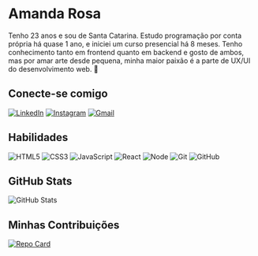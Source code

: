 
# Amanda Rosa

Tenho 23 anos e sou de Santa Catarina. Estudo programação por conta própria há quase 1 ano, e iniciei um curso presencial há 8 meses. Tenho conhecimento tanto em frontend quanto em backend e gosto de ambos, mas por amar arte desde pequena, minha maior paixão é a parte de UX/UI do desenvolvimento web. 🎨

## Conecte-se comigo

[![LinkedIn](https://img.shields.io/badge/LinkedIn-000?style=for-the-badge&logo=linkedin&logoColor=0E76A8)](https://www.linkedin.com/in/amanda-rosa-a46955186/) [![Instagram](https://img.shields.io/badge/Instagram-000?style=for-the-badge&logo=instagram)](https://www.instagram.com/aliens2k17/)
[![Gmail](https://img.shields.io/badge/Gmail-D14836?style=for-the-badge&logo=gmail&logoColor=white)](amandahaggerty6@gmail.com)

  

## Habilidades

![HTML5](https://img.shields.io/badge/HTML5-000?style=for-the-badge&logo=html5) ![CSS3](https://img.shields.io/badge/CSS3-000?style=for-the-badge&logo=css3&logoColor=264CE4) ![JavaScript](https://img.shields.io/badge/JavaScript-000?style=for-the-badge&logo=javascript)
![React](https://img.shields.io/badge/React-000?style=for-the-badge&logo=react)
![Node](https://img.shields.io/badge/Node-000?style=for-the-badge&logo=node.js&logoColor=)  ![Git](https://img.shields.io/badge/Git-000?style=for-the-badge&logo=git) ![GitHub](https://img.shields.io/badge/GitHub-000?style=for-the-badge&logo=github)

  

## GitHub Stats

![GitHub Stats](https://github-readme-stats.vercel.app/api?username=amandaiscoding&theme=transparent&bg_color=000&border_color=30A3DC&show_icons=true&icon_color=30A3DC&title_color=30A3DC&text_color=fff&hide_title=true)

  

## Minhas Contribuições

[![Repo Card](https://github-readme-stats.vercel.app/api/pin/?username=amandaiscoding&repo=dio-lab-open-source&bg_color=000&border_color=30A3DC&show_icons=true&icon_color=30A3DC&title_color=30A3DC&text_color=fff)](https://github.com/amandaiscoding/dio-lab-open-source)
